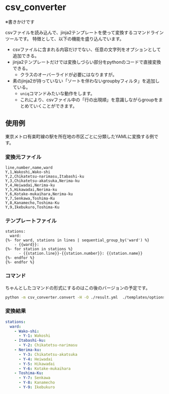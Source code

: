# csv_converter
※書きかけです

csvファイルを読み込んで、jinja2テンプレートを使って変換するコマンドラインツールです。
特徴として、以下の機能を盛り込んでいます。

* csvファイルに含まれる内容だけでない、任意の文字列をオプションとして追加できる。
* jinja2テンプレートだけでは変換しづらい部分をpythonのコードで直接変換できる。
  * クラスのオーバーライドが必要にはなりますが。
* 素のjinja2が持っていない「ソートを伴わないgroupbyフィルタ」を追加している。
  * `uniq`コマンドみたいな動作をします。
  * これにより、csvファイル中の「行の出現順」を意識しながらgroupをまとめていくことができます。
  
## 使用例
東京メトロ有楽町線の駅を所在地の市区ごとに分類したYAMLに変換する例です。
### 変換元ファイル
``` csv
line,number,name,ward
Y,1,Wakoshi,Wako-shi
Y,2,Chikatetsu-narimasu,Itabashi-ku
Y,3,Chikatetsu-akatsuka,Nerima-ku
Y,4,Heiwadai,Nerima-ku
Y,5,Hikawadai,Nerima-ku
Y,6,Kotake-mukaihara,Nerima-ku
Y,7,Senkawa,Toshima-Ku
Y,8,Kanamecho,Toshima-Ku
Y,9,Ikebukuro,Toshima-Ku
```
### テンプレートファイル
```
stations:
  ward:
{%- for ward, stations in lines | sequential_group_by('ward') %}
    - {{ward}}: 
{%- for station in stations %}
      - {{station.line}}-{{station.number}}: {{station.name}}
{%- endfor %}
{%- endfor %}
```
### コマンド
ちゃんとしたコマンドの形式にするのはこの後のバージョンの予定です。
``` sh
python -m csv_converter.convert -H -O ./result.yml  ./templates/options.tmpl
```
### 変換結果
``` yml
stations:
  ward:
    - Wako-shi:
      - Y-1: Wakoshi
    - Itabashi-ku:
      - Y-2: Chikatetsu-narimasu
    - Nerima-ku:
      - Y-3: Chikatetsu-akatsuka
      - Y-4: Heiwadai
      - Y-5: Hikawadai
      - Y-6: Kotake-mukaihara
    - Toshima-Ku:
      - Y-7: Senkawa
      - Y-8: Kanamecho
      - Y-9: Ikebukuro
```